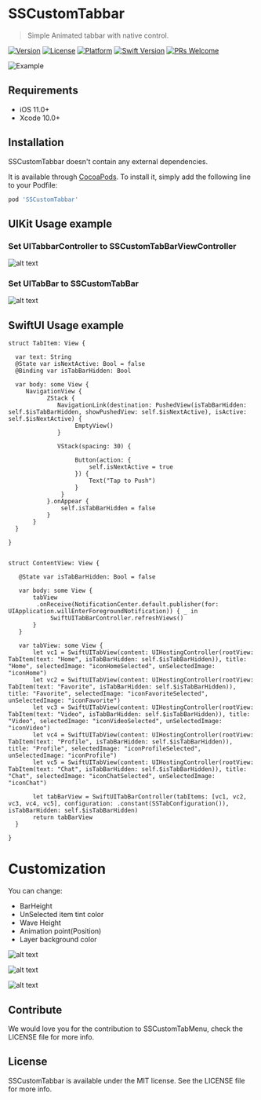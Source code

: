 # SSCustomTabbar

> Simple Animated tabbar with native control.

[![Version](https://img.shields.io/cocoapods/v/SSCustomTabbar.svg?style=flat)](https://cocoapods.org/pods/SSCustomTabbar)
[![License](https://img.shields.io/cocoapods/l/SSCustomTabbar.svg?style=flat)](https://cocoapods.org/pods/SSCustomTabbar)
[![Platform](https://img.shields.io/cocoapods/p/SSCustomTabbar.svg?style=flat)](https://cocoapods.org/pods/SSCustomTabbar)
[![Swift Version][swift-image]][swift-url]
[![PRs Welcome][PR-image]][PR-url]

![Example](https://raw.githubusercontent.com/simformsolutions/SSCustomTabbar/master/SSCustomTabBar/Screenshots/customTabbar.gif)

## Requirements

- iOS 11.0+
- Xcode 10.0+

## Installation
SSCustomTabbar doesn't contain any external dependencies.

It is available through [CocoaPods](https://cocoapods.org). To install
it, simply add the following line to your Podfile:

```ruby
pod 'SSCustomTabbar'
```

## UIKit Usage example

### Set UITabbarController to SSCustomTabBarViewController
![alt text](https://raw.githubusercontent.com/simformsolutions/SSCustomTabbar/master/SSCustomTabBar/Screenshots/SSCustomTabBarViewController.png)

### Set UITabBar to SSCustomTabBar
![alt text](https://raw.githubusercontent.com/simformsolutions/SSCustomTabbar/master/SSCustomTabBar/Screenshots/SSCustomTabBar.png)

## SwiftUI Usage example

    struct TabItem: View {
    
      var text: String
      @State var isNextActive: Bool = false
      @Binding var isTabBarHidden: Bool
    
      var body: some View {
         NavigationView {
               ZStack {
                  NavigationLink(destination: PushedView(isTabBarHidden: self.$isTabBarHidden, showPushedView: self.$isNextActive), isActive: self.$isNextActive) {
                       EmptyView()
                  }
                
                  VStack(spacing: 30) {
                    
                       Button(action: {
                           self.isNextActive = true
                       }) {
                           Text("Tap to Push")
                       }
                   }
               }.onAppear {
                   self.isTabBarHidden = false
               }
           }
      }
    
    }


    struct ContentView: View {
    
       @State var isTabBarHidden: Bool = false
    
       var body: some View {
           tabView
            .onReceive(NotificationCenter.default.publisher(for: UIApplication.willEnterForegroundNotification)) { _ in
                SwiftUITabBarController.refreshViews()
           }
       }
    
       var tabView: some View {
           let vc1 = SwiftUITabView(content: UIHostingController(rootView: TabItem(text: "Home", isTabBarHidden: self.$isTabBarHidden)), title: "Home", selectedImage: "iconHomeSelected", unSelectedImage: "iconHome")
           let vc2 = SwiftUITabView(content: UIHostingController(rootView: TabItem(text: "Favorite", isTabBarHidden: self.$isTabBarHidden)), title: "Favorite", selectedImage: "iconFavoriteSelected", unSelectedImage: "iconFavorite")
           let vc3 = SwiftUITabView(content: UIHostingController(rootView: TabItem(text: "Video", isTabBarHidden: self.$isTabBarHidden)), title: "Video", selectedImage: "iconVideoSelected", unSelectedImage: "iconVideo")
           let vc4 = SwiftUITabView(content: UIHostingController(rootView: TabItem(text: "Profile", isTabBarHidden: self.$isTabBarHidden)), title: "Profile", selectedImage: "iconProfileSelected", unSelectedImage: "iconProfile")
           let vc5 = SwiftUITabView(content: UIHostingController(rootView: TabItem(text: "Chat", isTabBarHidden: self.$isTabBarHidden)), title: "Chat", selectedImage: "iconChatSelected", unSelectedImage: "iconChat")
        
           let tabBarView = SwiftUITabBarController(tabItems: [vc1, vc2, vc3, vc4, vc5], configuration: .constant(SSTabConfiguration()), isTabBarHidden: self.$isTabBarHidden)
           return tabBarView
      }
    
    }

# Customization

You can change:
   - BarHeight
   - UnSelected item tint color
   - Wave Height
   - Animation point(Position)
   - Layer background color
   
![alt text](https://raw.githubusercontent.com/simformsolutions/SSCustomTabbar/master/SSCustomTabBar/Screenshots/barHeightAndUpanimationpoint.png)

![alt text](https://raw.githubusercontent.com/simformsolutions/SSCustomTabbar/master/SSCustomTabBar/Screenshots/layerColorWaveHightUnselectedTintColor.png)

![alt text](https://raw.githubusercontent.com/simformsolutions/SSCustomTabbar/master/SSCustomTabBar/Screenshots/Description.png)

## Contribute

We would love you for the contribution to SSCustomTabMenu, check the LICENSE file for more info.

## License

SSCustomTabbar is available under the MIT license. See the LICENSE file for more info.


[PR-image]:https://img.shields.io/badge/PRs-welcome-brightgreen.svg?style=flat-square
[PR-url]:http://makeapullrequest.com
[swift-image]:https://img.shields.io/badge/swift-4.2-orange.svg
[swift-url]: https://swift.org/
